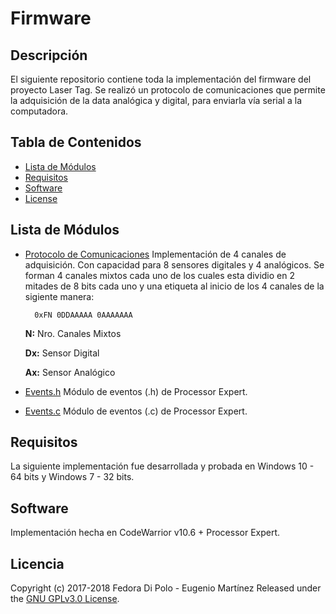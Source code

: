 # Firmware

## Descripción

El siguiente repositorio contiene toda la implementación del firmware del proyecto Laser Tag. Se realizó un protocolo de comunicaciones que permite la adquisición de la data analógica y digital, para enviarla vía serial a la computadora. 

## Tabla de Contenidos
- [Lista de Módulos](#lista-de-módulos)
- [Requisitos](#requisitos)
- [Software](#software)
- [License](#license)

## Lista de Módulos
- [Protocolo de Comunicaciones](https://github.com/Fedora-Eugenio/firmware/blob/master/CL1/Sources/main.c) Implementación de 4 canales de adquisición. Con capacidad para 8 sensores digitales y 4 analógicos. Se forman 4 canales mixtos cada uno de los cuales esta dividio en 2 mitades de 8 bits cada uno y una etiqueta al inicio de los 4 canales de la sigiente manera:

        0xFN 0DDAAAAA 0AAAAAAA

     **N:** Nro. Canales Mixtos

     **Dx:** Sensor Digital

     **Ax:** Sensor Analógico

- [Events.h](https://github.com/Fedora-Eugenio/firmware/blob/master/CL1/Sources/Events.h) Módulo de eventos (.h) de Processor Expert.
- [Events.c](https://github.com/Fedora-Eugenio/firmware/blob/master/CL1/Sources/Events.c) Módulo de eventos (.c) de Processor Expert.

## Requisitos

La siguiente implementación fue desarrollada y probada en Windows 10 - 64 bits y Windows 7 - 32 bits.

## Software

Implementación hecha en CodeWarrior v10.6 + Processor Expert.

## Licencia

Copyright (c) 2017-2018 Fedora Di Polo - Eugenio Martínez
Released under the [GNU GPLv3.0 License](LICENSE). 
